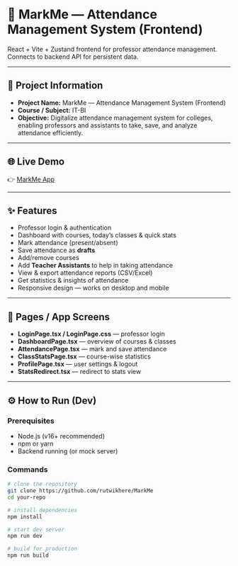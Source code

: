# 📘 MarkMe — Attendance Management System (Frontend)

React + Vite + Zustand frontend for professor attendance management. Connects to backend API for persistent data.

---

## 🔹 Project Information
- **Project Name:** MarkMe — Attendance Management System (Frontend)  
- **Course / Subject:** IT-BI  
- **Objective:** Digitalize attendance management system for colleges, enabling professors and assistants to take, save, and analyze attendance efficiently.  

---

## 🌐 Live Demo
👉 [MarkMe App](https://mark-me-eta.vercel.app)  

---
## ✨ Features
- Professor login & authentication  
- Dashboard with courses, today’s classes & quick stats  
- Mark attendance (present/absent)  
- Save attendance as **drafts**  
- Add/remove courses  
- Add **Teacher Assistants** to help in taking attendance  
- View & export attendance reports (CSV/Excel)  
- Get statistics & insights of attendance  
- Responsive design — works on desktop and mobile  

---

## 📄 Pages / App Screens
- **LoginPage.tsx / LoginPage.css** — professor login  
- **DashboardPage.tsx** — overview of courses & classes  
- **AttendancePage.tsx** — mark and save attendance  
- **ClassStatsPage.tsx** — course-wise statistics  
- **ProfilePage.tsx** — user settings & logout  
- **StatsRedirect.tsx** — redirect to stats view  

---

## ⚙️ How to Run (Dev)

### Prerequisites
- Node.js (v16+ recommended)  
- npm or yarn  
- Backend running (or mock server)  

### Commands
```bash
# clone the repository
git clone https://github.com/rutwikhere/MarkMe
cd your-repo

# install dependencies
npm install

# start dev server
npm run dev

# build for production
npm run build
